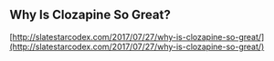 ## Why Is Clozapine So Great?
  
  [http://slatestarcodex.com/2017/07/27/why-is-clozapine-so-great/](http://slatestarcodex.com/2017/07/27/why-is-clozapine-so-great/)